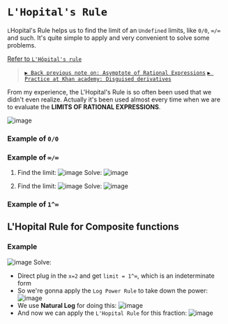 # `L'Hopital's Rule`
`L`Hopital's Rule helps us to find the limit of an `Undefined` limits, like `0/0`, `∞/∞` and such.
It's quite simple to apply and very convenient to solve some problems.

[Refer to `L'Hôpital's rule`](https://en.wikipedia.org/wiki/L%27H%C3%B4pital%27s_rule)

> [`▶ Back previous note on: Asymptote of Rational Expressions`](https://github.com/solomonxie/solomonxie.github.io/issues/44#issuecomment-374894945)
[`▶ Practice at Khan academy: Disguised derivatives`](https://www.khanacademy.org/math/ap-calculus-bc?t=practice)

From my experience, the L'Hopital's Rule is so often been used that we didn't even realize. Actually it's been used almost every time when we are to evaluate the **LIMITS OF RATIONAL EXPRESSIONS**.


![image](https://user-images.githubusercontent.com/14041622/46206943-2e87f300-c358-11e8-8d98-3edc1684ca99.png)


### Example of `0/0`

### Example of `∞/∞`
1. Find the limit:
![image](https://user-images.githubusercontent.com/14041622/40541839-161e29bc-6050-11e8-8847-f627079e4f7e.png)
Solve:
![image](https://user-images.githubusercontent.com/14041622/40541894-46865052-6050-11e8-8124-5bfac0cf2141.png)

2. Find the limit:
![image](https://user-images.githubusercontent.com/14041622/40541969-9f1617f2-6050-11e8-9a73-8fa268b14f35.png)
Solve:
![image](https://user-images.githubusercontent.com/14041622/40541992-b64715b6-6050-11e8-9627-bb49ea149954.png)


### Example of `1^∞`



## L'Hopital Rule for Composite functions

### Example
![image](https://user-images.githubusercontent.com/14041622/46206901-187a3280-c358-11e8-996b-19f095b40bd8.png)
Solve:
- Direct plug in the `x=2` and get `limit = 1^∞`, which is an indeterminate form
- So we're gonna apply the `Log Power Rule` to take down the power:
![image](https://user-images.githubusercontent.com/14041622/46207221-2aa8a080-c359-11e8-8080-107a97cda923.png)
- We use **Natural Log** for doing this:
![image](https://user-images.githubusercontent.com/14041622/46207262-54fa5e00-c359-11e8-9131-0723617dc762.png)
- And now we can apply the `L'Hopital Rule` for this fraction:
![image](https://user-images.githubusercontent.com/14041622/46207328-93901880-c359-11e8-9fe0-978223965377.png)
